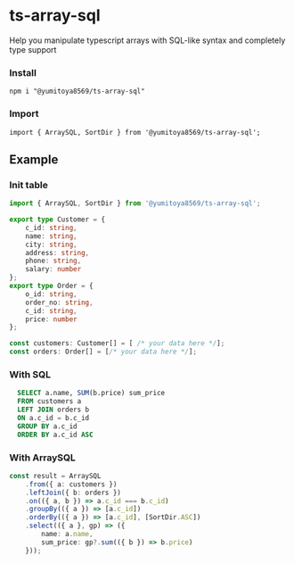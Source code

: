 # ts-array-sql
Help you manipulate typescript arrays with SQL-like syntax and completely type support

### Install
```
npm i "@yumitoya8569/ts-array-sql"
```

### Import
```
import { ArraySQL, SortDir } from '@yumitoya8569/ts-array-sql';
```

## Example

### Init table
```typescript
import { ArraySQL, SortDir } from '@yumitoya8569/ts-array-sql';

export type Customer = {
    c_id: string,
    name: string,
    city: string,
    address: string,
    phone: string,
    salary: number
};
export type Order = {
    o_id: string,
    order_no: string,
    c_id: string,
    price: number
};

const customers: Customer[] = [ /* your data here */];
const orders: Order[] = [/* your data here */];
```

### With SQL
```sql
  SELECT a.name, SUM(b.price) sum_price
  FROM customers a
  LEFT JOIN orders b
  ON a.c_id = b.c_id
  GROUP BY a.c_id
  ORDER BY a.c_id ASC
```

### With ArraySQL
```typescript
const result = ArraySQL
    .from({ a: customers })
    .leftJoin({ b: orders })
    .on(({ a, b }) => a.c_id === b.c_id)
    .groupBy(({ a }) => [a.c_id])
    .orderBy(({ a }) => [a.c_id], [SortDir.ASC])
    .select(({ a }, gp) => ({
        name: a.name,
        sum_price: gp?.sum(({ b }) => b.price)
    }));
```
